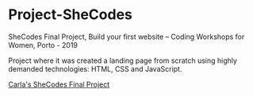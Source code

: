 # Project-SheCodes

SheCodes Final Project, Build your first website – Coding Workshops for Women, Porto - 2019 

Project where it was created a landing page from scratch using highly demanded technologies: HTML, CSS and JavaScript.


[Carla's SheCodes Final Project](https://carlacotas.github.io/Project-SheCodes/)
